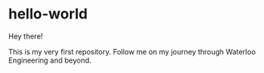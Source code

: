 # hello-world

Hey there!

This is my very first repository. Follow me on my journey through Waterloo Engineering and beyond. 
